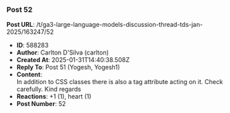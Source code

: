 ### Post 52
**Post URL**: /t/ga3-large-language-models-discussion-thread-tds-jan-2025/163247/52
- **ID**: 588283
- **Author**: Carlton D'Silva (carlton)
- **Created At**: 2025-01-31T14:40:38.508Z
- **Reply To**: Post 51 (Yogesh, Yogesh1)
- **Content**:  
  In addition to CSS classes there is also a tag attribute acting on it. Check carefully.
Kind regards
- **Reactions**: +1 (1), heart (1)
- **Post Number**: 52

